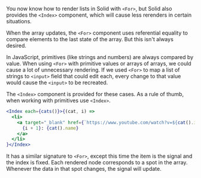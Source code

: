 You now know how to render lists in Solid with `<For>`, but Solid also provides the `<Index>` component, which will cause less rerenders in certain situations.

When the array updates, the `<For>` component uses referential equality to compare elements to the last state of the array. But this isn't always desired. 

In JavaScript, primitives (like strings and numbers) are always compared by value. When using `<For>` with primitive values or arrays of arrays, we could cause a lot of unnecessary rendering. If we used `<For>` to map a list of strings to `<input>` field that could edit each, every change to that value would cause the `<input>` to be recreated. 

The `<Index>` component is provided for these cases. As a rule of thumb, when working with primitives use `<Index>`. 

```jsx
<Index each={cats()}>{(cat, i) =>
  <li>
    <a target="_blank" href={`https://www.youtube.com/watch?v=${cat().id}`}>
      {i + 1}: {cat().name}
    </a>
  </li>
}</Index>
```

 It has a similar signature to `<For>`, except this time the item is the signal and the index is fixed. Each rendered node corresponds to a spot in the array. Whenever the data in that spot changes, the signal will update.
 




